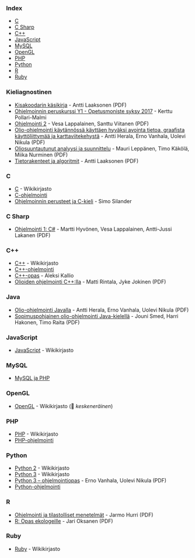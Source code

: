 ### Index

-   [C](#c)
-   [C Sharp](#c-sharp)
-   [C++](#c-1)
-   [JavaScript](#javascript)
-   [MySQL](#mysql)
-   [OpenGL](#opengl)
-   [PHP](#php)
-   [Python](#python)
-   [R](#r)
-   [Ruby](#ruby)

### Kieliagnostinen

-   [Kisakoodarin käsikirja](https://www.cs.helsinki.fi/u/ahslaaks/kkkk.pdf) - Antti Laaksonen (PDF)
-   [Ohjelmoinnin peruskurssi Y1 - Opetusmoniste syksy 2017](https://grader.cs.hut.fi/static/y1/) - Kerttu Pollari-Malmi
-   [Ohjelmointi 2](https://jyx.jyu.fi/bitstream/handle/123456789/47415/978-951-39-4624-1.pdf) - Vesa Lappalainen, Santtu Viitanen (PDF)
-   [Olio-ohjelmointi käytännössä käyttäen hyväksi avointa tietoa, graafista käyttöliittymää ja karttaviitekehystä](http://urn.fi/URN:ISBN:978-952-265-756-5) - Antti Herala, Erno Vanhala, Uolevi Nikula (PDF)
-   [Oliosuuntautunut analyysi ja suunnittelu](https://jyx.jyu.fi/bitstream/handle/123456789/49293/oasmoniste.pdf) - Mauri Leppänen, Timo Käkölä, Miika Nurminen (PDF)
-   [Tietorakenteet ja algoritmit](https://www.cs.helsinki.fi/u/ahslaaks/tirakirja/) - Antti Laaksonen (PDF)

### C

-   [C](https://fi.wikibooks.org/wiki/C) - Wikikirjasto
-   [C-ohjelmointi](http://www.ohjelmointiputka.net/oppaat/opas.php?tunnus=c_esittaja)
-   [Ohjelmoinnin perusteet ja C-kieli](http://cs.stadia.fi/~silas/ohjelmointi/c_opas) - Simo Silander

### C Sharp

-   [Ohjelmointi 1: C#](https://jyx.jyu.fi/bitstream/handle/123456789/47417/978-951-39-4859-7.pdf) - Martti Hyvönen, Vesa Lappalainen, Antti-Jussi Lakanen (PDF)

### C++

-   [C++](https://fi.wikibooks.org/wiki/C%2B%2B) - Wikikirjasto
-   [C++-ohjelmointi](https://www.ohjelmointiputka.net/oppaat/opas.php?tunnus=cpp_ohj_01)
-   [C++-opas](http://www.nic.funet.fi/c++opas/) - Aleksi Kallio
-   [Olioiden ohjelmointi C++:lla](www.cs.tut.fi/~oliot/kirja/olioiden-ohjelmointi-uusin.pdf) - Matti Rintala, Jyke Jokinen (PDF)

### Java

-   [Olio-ohjelmointi Javalla](http://urn.fi/URN:ISBN:978-952-265-754-1) - Antti Herala, Erno Vanhala, Uolevi Nikula (PDF)
-   [Sopimuspohjainen olio-ohjelmointi Java-kielellä](staff.cs.utu.fi/staff/jouni.smed/SHR07-SPOO.pdf) - Jouni Smed, Harri Hakonen, Timo Raita (PDF)

### JavaScript

-   [JavaScript](https://fi.wikibooks.org/wiki/JavaScript) - Wikikirjasto

### MySQL

-   [MySQL ja PHP](https://www.ohjelmointiputka.net/oppaat/opas.php?tunnus=mysqlphp01)

### OpenGL

-   [OpenGL](https://fi.wikibooks.org/wiki/OpenGL) - Wikikirjasto (:construction: _keskeneräinen_)

### PHP

-   [PHP](https://fi.wikibooks.org/wiki/PHP) - Wikikirjasto
-   [PHP-ohjelmointi](http://www.ohjelmointiputka.net/oppaat/opas.php?tunnus=php_01)

### Python

-   [Python 2](https://fi.wikibooks.org/wiki/Python_2) - Wikikirjasto
-   [Python 3](https://fi.wikibooks.org/wiki/Python_3) - Wikikirjasto
-   [Python 3 – ohjelmointiopas](http://urn.fi/URN:ISBN:978-952-214-970-1) - Erno Vanhala, Uolevi Nikula (PDF)
-   [Python-ohjelmointi](http://www.ohjelmointiputka.net/oppaat/opas.php?tunnus=python3_01)

### R

-   [Ohjelmointi ja tilastolliset menetelmät](https://users.syk.fi/~jhurri/otm/) - Jarmo Hurri (PDF)
-   [R: Opas ekologeille](http://cc.oulu.fi/~jarioksa/opetus/rekola/Rekola.pdf) - Jari Oksanen (PDF)

### Ruby

-   [Ruby](https://fi.wikibooks.org/wiki/Ruby) - Wikikirjasto

